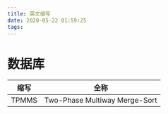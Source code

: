 ```yaml
---
title: 英文缩写
date: 2020-05-22 01:59:25
tags:
---
```


# 数据库
| 缩写 | 全称 |
| ---- | ---- |
| TPMMS | Two-Phase Multiway Merge-Sort |
